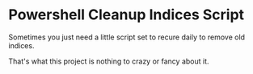 # Powershell Cleanup Indices Script



Sometimes you just need a little script set to recure daily to remove old indices.

That's what this project is nothing to crazy or fancy about it.
